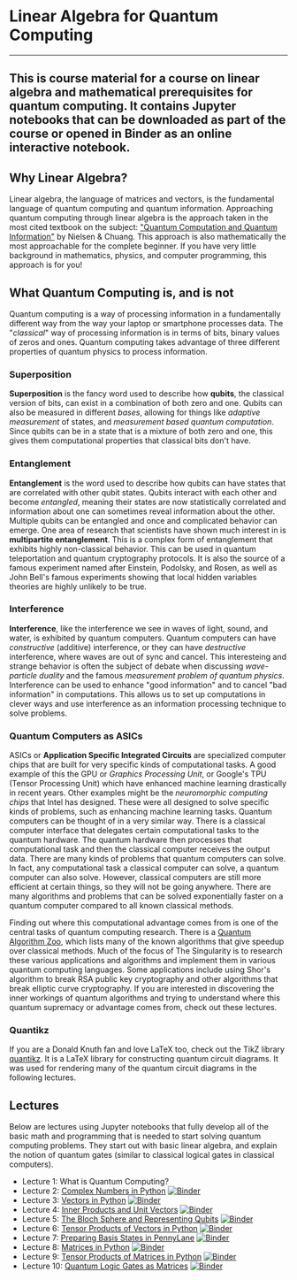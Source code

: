 # Linear Algebra for Quantum Computing
---
This is course material for a course on linear algebra and mathematical prerequisites for quantum computing. It contains Jupyter notebooks that can be downloaded as part of the course or opened in Binder as an online interactive notebook. 
---
## Why Linear Algebra?
Linear algebra, the language of matrices and vectors, is the fundamental language of quantum computing and quantum information. Approaching quantum computing through linear algebra is the approach taken in the most cited textbook on the subject: ["Quantum Computation and Quantum Information"](https://www.amazon.com/gp/product/1107002176/ref=as_li_tl?ie=UTF8&camp=1789&creative=9325&creativeASIN=1107002176&linkCode=as2&tag=singularity07-20&linkId=10080ebd13739525bdfd76be97682775) by Nielsen & Chuang. This approach is also mathematically the most approachable for the complete beginner. If you have very little background in mathematics, physics, and computer programming, this approach is for you!

## What Quantum Computing is, and is not
Quantum computing is a way of processing information in a fundamentally different way from the way your laptop or smartphone processes data. The "*classical*" way of processing information is in terms of bits, binary values of zeros and ones. Quantum computing takes advantage of three different properties of quantum physics to process information. 

### Superposition
**Superposition** is the fancy word used to describe how **qubits**, the classical version of bits, can exist in a combination of both zero and one. Qubits can also be measured in different *bases*, allowing for things like *adaptive measurement* of states, and *measurement based quantum computation*. Since qubits can be in a state that is a mixture of both zero and one, this gives them computational properties that classical bits don't have. 

### Entanglement
**Entanglement** is the word used to describe how qubits can have states that are correlated with other qubit states. Qubits interact with each other and become *entangled*, meaning their states are now statistically correlated and information about one can sometimes reveal information about the other. Multiple qubits can be entangled and once and complicated behavior can emerge. One area of research that scientists have shown much interest in is **multipartite entanglement**. This is a complex form of entanglement that exhibits highly non-classical behavior. This can be used in quantum teleportation and quantum cryptography protocols. It is also the source of a famous experiment named after Einstein, Podolsky, and Rosen, as well as John Bell's famous experiments showing that local hidden variables theories are highly unlikely to be true. 

### Interference
**Interference**, like the interference we see in waves of light, sound, and water, is exhibited by quantum computers. Quantum computers can have *constructive* (additive) interference, or they can have *destructive* interference, where waves are out of sync and cancel. This interesteing and strange behavior is often the subject of debate when discussing *wave-particle duality* and the famous *measurement problem of quantum physics*. Interference can be used to enhance "good information" and to cancel "bad information" in computations. This allows us to set up computations in clever ways and use interference as an information processing technique to solve problems. 

### Quantum Computers as ASICs
ASICs or **Application Specific Integrated Circuits** are specialized computer chips that are built for very specific kinds of computational tasks. A good example of this the GPU or *Graphics Processing Unit*, or Google's TPU (Tensor Processing Unit) which have enhanced machine learning drastically in recent years. Other examples might be the *neuromorphic computing chips* that Intel has designed. These were all designed to solve specific kinds of problems, such as enhancing machine learning tasks. Quantum computers can be thought of in a very similar way. There is a classical computer interface that delegates certain computational tasks to the quantum hardware. The quantum hardware then processes that computational task and then the classical computer receives the output data. There are many kinds of problems that quantum computers can solve. In fact, any computational task a classical computer can solve, a quantum computer can also solve. However, classical computers are still more efficient at certain things, so they will not be going anywhere. There are many algorithms and problems that can be solved exponentially faster on a quantum computer compared to all known classical methods. 

Finding out where this computational advantage comes from is one of the central tasks of quantum computing research. There is a [Quantum Algorithm Zoo](https://quantumalgorithmzoo.org/), which lists many of the known algorithms that give speedup over classical methods. Much of the focus of The Singularity is to research these various applications and algorithms and implement them in various quantum computing languages. Some applications include using Shor's algorithm to break RSA public key cryptography and other algorithms that break elliptic curve cryptography. If you are interested in discovering the inner workings of quantum algorithms and trying to understand where this quantum supremacy or advantage comes from, check out these lectures. 

### Quantikz
If you are a Donald Knuth fan and love LaTeX too, check out the TikZ library [quantikz](https://ctan.org/pkg/quantikz?lang=en). It is a LaTeX library for constructing quantum circuit diagrams. It was used for rendering many of the quantum circuit diagrams in the following lectures. 

## Lectures
Below are lectures using Jupyter notebooks that fully develop all of the basic math and programming that is needed to start solving quantum computing problems. They start out with basic linear algebra, and explain the notion of quantum gates (similar to classical logical gates in classical computers). 

- Lecture 1: What is Quantum Computing?
- Lecture 2: [Complex Numbers in Python](https://mybinder.org/v2/gh/The-Singularity-Research/linear_algebra_for_quantum_computing/master?filepath=lecture_2_complex_numbers.ipynb)
[![Binder](https://mybinder.org/badge_logo.svg)](https://mybinder.org/v2/gh/The-Singularity-Research/linear_algebra_for_quantum_computing/master?filepath=lecture_2_complex_numbers.ipynb)
- Lecture 3: [Vectors in Python](https://mybinder.org/v2/gh/The-Singularity-Research/linear_algebra_for_quantum_computing/a308ba5a8c55cc7ccbd0ac623d9d45816fb0db5e?filepath=lecture_3_vectors.ipynb)
[![Binder](https://mybinder.org/badge_logo.svg)](https://mybinder.org/v2/gh/The-Singularity-Research/linear_algebra_for_quantum_computing/master?filepath=lecture_3_vectors.ipynb)
- Lecture 4: [Inner Products and Unit Vectors](https://mybinder.org/v2/gh/The-Singularity-Research/linear_algebra_for_quantum_computing/4b224fcf56bfab1a54319fe196a4a2fa828e37fd?filepath=lecture_4_inner_products.ipynb)
[![Binder](https://mybinder.org/badge_logo.svg)](https://mybinder.org/v2/gh/The-Singularity-Research/linear_algebra_for_quantum_computing/master?filepath=lecture_4_inner_products.ipynb)
- Lecture 5: [The Bloch Sphere and Representing Qubits](https://mybinder.org/v2/gh/The-Singularity-Research/linear_algebra_for_quantum_computing/a8ec8bedd5fd4ce6b6b4ca2ca1c4142c732e42ed?filepath=lecture_5_bloch_sphere.ipynb)
[![Binder](https://mybinder.org/badge_logo.svg)](https://mybinder.org/v2/gh/The-Singularity-Research/linear_algebra_for_quantum_computing/master?filepath=lecture_5_bloch_sphere.ipynb)
- Lecture 6: [Tensor Products of Vectors in Python](https://mybinder.org/v2/gh/The-Singularity-Research/linear_algebra_for_quantum_computing/a8ec8bedd5fd4ce6b6b4ca2ca1c4142c732e42ed?filepath=lecture_6_tensor_products.ipynb)
[![Binder](https://mybinder.org/badge_logo.svg)](https://mybinder.org/v2/gh/The-Singularity-Research/linear_algebra_for_quantum_computing/master?filepath=lecture_6_tensor_products.ipynb)
- Lecture 7: [Preparing Basis States in PennyLane](https://mybinder.org/v2/gh/The-Singularity-Research/linear_algebra_for_quantum_computing/a8ec8bedd5fd4ce6b6b4ca2ca1c4142c732e42ed?filepath=lecture_7_preparing_basis_states.ipynb)
[![Binder](https://mybinder.org/badge_logo.svg)](https://mybinder.org/v2/gh/The-Singularity-Research/linear_algebra_for_quantum_computing/master?filepath=lecture_7_preparing_basis_states.ipynb)
- Lecture 8: [Matrices in Python](https://mybinder.org/v2/gh/The-Singularity-Research/linear_algebra_for_quantum_computing/a8ec8bedd5fd4ce6b6b4ca2ca1c4142c732e42ed?filepath=lecture_8_matrices.ipynb)
[![Binder](https://mybinder.org/badge_logo.svg)](https://mybinder.org/v2/gh/The-Singularity-Research/linear_algebra_for_quantum_computing/master?filepath=lecture_8_matrices.ipynb)
- Lecture 9: [Tensor Products of Matrices in Python](https://mybinder.org/v2/gh/The-Singularity-Research/linear_algebra_for_quantum_computing/a8ec8bedd5fd4ce6b6b4ca2ca1c4142c732e42ed?filepath=lecture_9_tensor_product_matrices.ipynb)
[![Binder](https://mybinder.org/badge_logo.svg)](https://mybinder.org/v2/gh/The-Singularity-Research/linear_algebra_for_quantum_computing/master?filepath=lecture_9_tensor_product_matrices.ipynb)
- Lecture 10: [Quantum Logic Gates as Matrices](https://mybinder.org/v2/gh/The-Singularity-Research/linear_algebra_for_quantum_computing/a8ec8bedd5fd4ce6b6b4ca2ca1c4142c732e42ed?filepath=lecture_10_quantum_gates.ipynb)
[![Binder](https://mybinder.org/badge_logo.svg)](https://mybinder.org/v2/gh/The-Singularity-Research/linear_algebra_for_quantum_computing/master?filepath=lecture_10_quantum_gates.ipynb)


